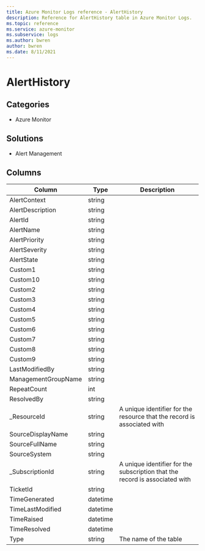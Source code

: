 ```yaml
---
title: Azure Monitor Logs reference - AlertHistory
description: Reference for AlertHistory table in Azure Monitor Logs.
ms.topic: reference
ms.service: azure-monitor
ms.subservice: logs
ms.author: bwren
author: bwren
ms.date: 8/11/2021
---
```


# AlertHistory

 

## Categories

- Azure Monitor
## Solutions

- Alert Management




## Columns

|Column|Type|Description|
|---|---|---|
|AlertContext|string||
|AlertDescription|string||
|AlertId|string||
|AlertName|string||
|AlertPriority|string||
|AlertSeverity|string||
|AlertState|string||
|Custom1|string||
|Custom10|string||
|Custom2|string||
|Custom3|string||
|Custom4|string||
|Custom5|string||
|Custom6|string||
|Custom7|string||
|Custom8|string||
|Custom9|string||
|LastModifiedBy|string||
|ManagementGroupName|string||
|RepeatCount|int||
|ResolvedBy|string||
|_ResourceId|string|A unique identifier for the resource that the record is associated with|
|SourceDisplayName|string||
|SourceFullName|string||
|SourceSystem|string||
|_SubscriptionId|string|A unique identifier for the subscription that the record is associated with|
|TicketId|string||
|TimeGenerated|datetime||
|TimeLastModified|datetime||
|TimeRaised|datetime||
|TimeResolved|datetime||
|Type|string|The name of the table|
